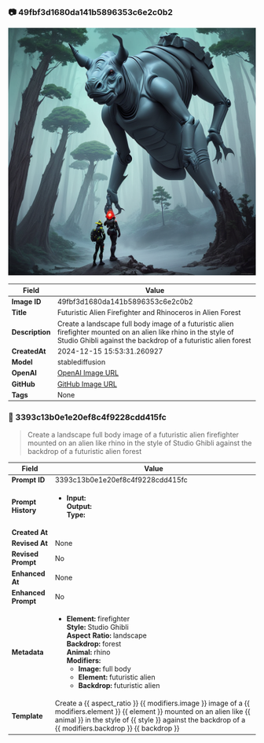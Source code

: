 

### 📷 49fbf3d1680da141b5896353c6e2c0b2 


![data.id](./49fbf3d1680da141b5896353c6e2c0b2.jpg)


| Field          | Value                                                                                                                     |
|----------------|---------------------------------------------------------------------------------------------------------------------------|
| **Image ID**             | 49fbf3d1680da141b5896353c6e2c0b2                                                                                                             |
| **Title**           | Futuristic Alien Firefighter and Rhinoceros in Alien Forest                                                                                                       |
| **Description**           | Create a landscape full body image of a futuristic alien firefighter mounted on an alien like rhino in the style of Studio Ghibli against the backdrop of a futuristic alien forest                                                                                                       |
| **CreatedAt**        | 2024-12-15 15:53:31.260927                                                                                                        |
| **Model**        | stablediffusion                                                                                                        |
| **OpenAI**         | [OpenAI Image URL](http://192.168.1.85:8081/generated-images/b642288861191.png)                                                                                |
| **GitHub**         | [GitHub Image URL](https://raw.githubusercontent.com/Caneta-Silva/studio-ghibli/refs/heads/main/images/49fbf3d1680da141b5896353c6e2c0b2/49fbf3d1680da141b5896353c6e2c0b2.jpg)                                                                                |
| **Tags**       | None                                                                                                                   |

### 📜 3393c13b0e1e20ef8c4f9228cdd415fc

> Create a landscape full body image of a futuristic alien firefighter mounted on an alien like rhino in the style of Studio Ghibli against the backdrop of a futuristic alien forest

| Field          | Value                                                                                                                                                                      |
|----------------|----------------------------------------------------------------------------------------------------------------------------------------------------------------------------|
| **Prompt ID**  | 3393c13b0e1e20ef8c4f9228cdd415fc                                                                                                                                                            |
| **Prompt History** | <ul><li>**Input:**  <br> **Output:**  <br> **Type:** </li></ul> |
| **Created At** |                                                                                                                                                    |
| **Revised At** | None                                                                                                                                                   |
| **Revised Prompt** | No                                                                                                                                                                      |
| **Enhanced At** | None                                                                                                                                                  |
| **Enhanced Prompt** | No                                                                                                                                                                    |
| **Metadata**   | <ul><li>**Element:** firefighter <br> **Style:** Studio Ghibli <br> **Aspect Ratio:** landscape <br> **Backdrop:** forest <br> **Animal:** rhino <br> **Modifiers:**<ul><li>**Image:** full body</li><li>**Element:** futuristic alien</li><li>**Backdrop:** futuristic alien</li></ul></li></ul> |
| **Template**   | Create a {{ aspect_ratio }} {{ modifiers.image }} image of a {{ modifiers.element }} {{ element }} mounted on an alien like {{ animal }} in the style of {{ style }} against the backdrop of a {{ modifiers.backdrop }} {{ backdrop }}                                                                                                                                           |


